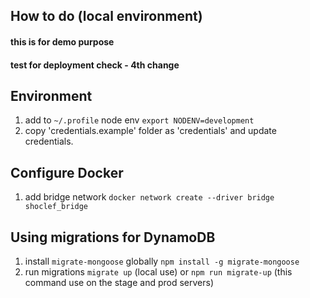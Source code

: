 ## How to do  (local environment)

#### this is for demo purpose 
#### test for deployment check - 4th change

## Environment
1. add to `~/.profile` node env `export NODENV=development`
2. copy 'credentials.example' folder as 'credentials' and update credentials.

## Configure Docker

1. add bridge network `docker network create --driver bridge shoclef_bridge`

## Using migrations for  DynamoDB

1. install `migrate-mongoose` globally `npm install -g migrate-mongoose`
2. run migrations `migrate up` (local use) or `npm run migrate-up` (this command use on the stage and prod servers)
